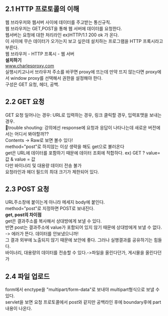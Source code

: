## 2.1 HTTP 프로토콜의 이해  
웹 브라우저와 웹서버 사이에 데이터를 주고받는 통신규칙.  
웹 브라우저는 GET,POST을 통해 웹 서버에 데이터를 요청한다.  
웹서버는 요청에 대한 처리라인 ex)HTTP/1.1 200 ok 가 온다.  
이 사이에 무슨 데이터가 오가는지 보고 싶은데 설치하는 프로그램을 HTTP 프록시라고 부른다.  
웹 브라우저 - HTTP 프록시 - 웹 서버  
**설치하기**  
www.charlesproxy.com  
실행시키고나서 브라우저 주소를 바꾸면 proxy에 뜨는데 만약 뜨지 않는다면 proxy에서 window proxy를 선택해서 권한을 설정해야 한다.  
구성은 GET 요청, 헤더, 공백.  
## 2.2 GET 요청   
GET 요청 일어나는 경우: URL로 입력하는 경우, 링크 클릭할 경우, 입력포맷을 보내는 경우.  
🥕trouble shouting: 강의에선 response에 요청과 응답이 나타나는데 새로운 버전에서는 어디서 봐야할까??  
Contents -> Raw로 보면 볼수 있다!   
method="post"로 하지않는 이상 생략을 해도 get으로 불러온다  
get은 URL에 데이터를 포함하기 때문에 데이터 조회에 적합하다. ex) GET ? value=값 & value = 값  
다만 바이너리 및 대용량 데이터 전송 불가  
요청라인과 헤더 필드의 최대 크기가 제한되어 있다.  
## 2.3 POST 요청  
URL주소창에 붙이는게 아니라 메세지 body에 붙인다.  
method="post"로 지정하면 POST로 보내진다.  
**get, post의 차이점**  
get은 결과주소를 복사해서 상대방에게 보낼 수 있다.  
반면 post는 결과주소에 value가 포함되어 있지 않기 때문에 상대방에게 보낼 수 없다. -> 에러가 뜬다. 데이터를 안보냈으니까!  
그 결과 외부에 노출되지 않기 때문에 보안에 좋다. 그러나 실행결과를 공유하기는 힘들다.  
바이너리, 대용량의 데이터를 전송할 수 있다.->파일을 올린다던가, 게시물을 올린다던가  
## 2.4 파일 업로드  
form에서 enctype을 "multipart/form-data"로 보내야 multipart형식으로 보낼 수 있다.  
servlet을 보면 요청 프로토콜에서 post와 같지만 공백라인 후에 boundary후에 part 내용이 나온다.  


